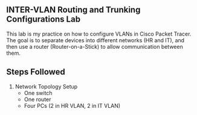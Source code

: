 ## INTER-VLAN Routing and Trunking Configurations Lab
This lab is my practice on how to configure VLANs in Cisco Packet Tracer.
The goal is to separate devices into different networks (HR and IT), and then use a router (Router-on-a-Stick) to allow communication between them.


## Steps Followed
1. Network Topology Setup
   - One switch
   - One router
   - Four PCs (2 in HR VLAN, 2 in IT VLAN)

